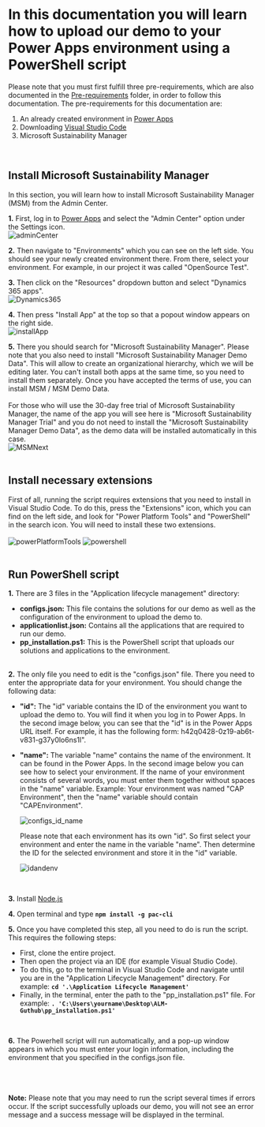# In this documentation you will learn how to upload our demo to your Power Apps environment using a PowerShell script

Please note that you must first fulfill three pre-requirements, which are also documented in the [Pre-requirements](https://github.com/shbxio/CAP/tree/main/Pre-Requirements) folder, in order to follow this documentation. The pre-requirements for this documentation are: 
1. An already created environment in [Power Apps](https://make.powerapps.com/)
2. Downloading [Visual Studio Code](https://code.visualstudio.com/download)
3. Microsoft Sustainability Manager
<br />

## Install Microsoft Sustainability Manager
In this section, you will learn how to install Microsoft Sustainability Manager (MSM) from the Admin Center.

**1.** First, log in to [Power Apps](https://make.powerapps.com/) and select the "Admin Center" option under the Settings icon. <br />
![adminCenter](https://github.com/shbxio/CAP/assets/43991954/c70894b7-3ba7-441f-bfab-de6c1542d5cd)

**2.** Then navigate to "Environments" which you can see on the left side. You should see your newly created environment there. From there, select your environment. For example, in our project it was called "OpenSource Test". <br />

**3.** Then click on the "Resources" dropdown button and select "Dynamics 365 apps". <br />
![Dynamics365](https://github.com/shbxio/CAP/assets/43991954/28039858-9853-4cdf-b792-00a0ef84e3e4)

**4.** Then press "Install App" at the top so that a popout window appears on the right side. <br />
![installApp](https://github.com/shbxio/CAP/assets/43991954/36a1997f-5eec-4158-bb45-5e5f7cf037bc)

**5.** There you should search for "Microsoft Sustainability Manager". Please note that you also need to install "Microsoft Sustainability Manager Demo Data". This will allow to create an organizational hierarchy, which we will be editing later. You can't install both apps at the same time, so you need to install them separately. Once you have accepted the terms of use, you can install MSM / MSM Demo Data. <br /> <br />
For those who will use the 30-day free trial of Microsoft Sustainability Manager, the name of the app you will see here is "Microsoft Sustainability Manager Trial" and you do not need to install the "Microsoft Sustainability Manager Demo Data", as the demo data will be installed automatically in this case. <br />
![MSMNext](https://github.com/shbxio/CAP/assets/43991954/426e74bc-53f6-464a-a2ce-8b1fa27c52e0)
<br />
<br />

## Install necessary extensions
First of all, running the script requires extensions that you need to install in Visual Studio Code. To do this, press the "Extensions" icon, which you can find on the left side, and look for "Power Platform Tools" and "PowerShell" in the search icon. You will need to install these two extensions. <br /> <br />
![powerPlatformTools](https://github.com/shbxio/CAP/assets/43991954/37b77527-5e2f-4ef1-a5bf-8d4acc703a0e)
![powershell](https://github.com/shbxio/CAP/assets/43991954/b4d1789f-65c8-47c8-afb0-602210bd5721)
<br />
<br />

## Run PowerShell script

**1.** There are 3 files in the "Application lifecycle management" directory:

- **configs.json:** This file contains the solutions for our demo as well as the configuration of the environment to upload the demo to. 
- **applicationlist.json:** Contains all the applications that are required to run our demo.
- **pp_installation.ps1:** This is the PowerShell script that uploads our solutions and applications to the environment.
<br><br>

**2.** The only file you need to edit is the "configs.json" file. There you need to enter the appropriate data for your environment. You should change the following 
data:

- **"id":** The "id" variable contains the ID of the environment you want to upload the demo to. You will find it when you log in to Power Apps. In the second  image below, you can see that the "id" is in the Power Apps URL itself. For example, it has the following form: h42q0428-0z19-ab6t-v831-g37y0lo6ns1l".

- **"name":** The variable "name" contains the name of the environment. It can be found in the Power Apps. In the second image below you can see how to select your environment. If the name of your environment consists of several words, you must enter them together without spaces in the "name" variable. Example: Your environment was named "CAP Environment", then the "name" variable should contain "CAPEnvironment".

  ![configs_id_name](https://github.com/shbxio/CAP/assets/43991954/aac467db-3534-4fce-9a44-10b009f3e6ce)

  Please note that each environment has its own "id". So first select your environment and enter the name in the variable "name". Then determine the ID for the selected environment and store it in the "id" variable.

  ![idandenv](https://github.com/shbxio/CAP/assets/43991954/53011a13-32c7-42a0-ace2-cbcb800b781e)
<br>

**3.** Install [Node.js](https://nodejs.org/en/download)

**4.** Open terminal and type **`npm install -g pac-cli`**

**5.** Once you have completed this step, all you need to do is run the script. This requires the following steps:
- First, clone the entire project.
- Then open the project via an IDE (for example Visual Studio Code).
- To do this, go to the terminal in Visual Studio Code and navigate until you are in the "Application Lifecycle Management" directory. For example: **`cd '.\Application Lifecycle Management'`**
- Finally, in the terminal, enter the path to the "pp_installation.ps1" file. For example: **`. 'C:\Users\yourname\Desktop\ALM-Guthub\pp_installation.ps1'`**
<br>

**6.** The Powerhell script will run automatically, and a pop-up window appears in which you must enter your login information, including the environment that you specified in the configs.json file. <br><br> <br><br>

**Note:** Please note that you may need to run the script several times if errors occur. If the script successfully uploads our demo, you will not see an error message and a success message will be displayed in the terminal.
